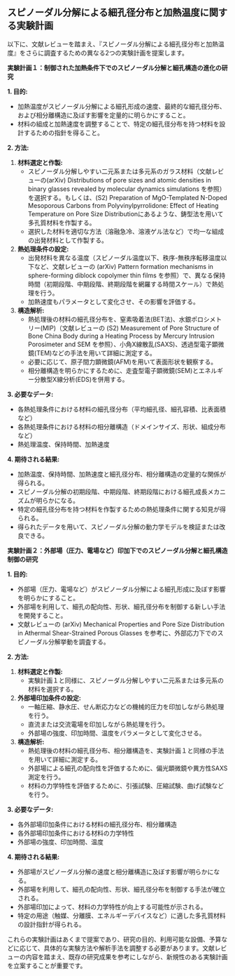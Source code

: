## スピノーダル分解による細孔径分布と加熱温度に関する実験計画

以下に、文献レビューを踏まえ、『スピノーダル分解による細孔径分布と加熱温度』をさらに調査するための異なる2つの実験計画を提案します。

**実験計画１：制御された加熱条件下でのスピノーダル分解と細孔構造の進化の研究**

**1. 目的:**

*   加熱温度がスピノーダル分解による細孔形成の速度、最終的な細孔径分布、および相分離構造に及ぼす影響を定量的に明らかにすること。
*   材料の組成と加熱速度を調整することで、特定の細孔径分布を持つ材料を設計するための指針を得ること。

**2. 方法:**

1.  **材料選定と作製:**
    *   スピノーダル分解しやすい二元系または多元系のガラス材料（文献レビューの(arXiv) Distributions of pore sizes and atomic densities in binary glasses revealed by molecular dynamics simulations を参照）を選択する。もしくは、(S2) Preparation of MgO-Templated N-Doped Mesoporous Carbons from Polyvinylpyrrolidone: Effect of Heating Temperature on Pore Size Distributionにあるような、鋳型法を用いて多孔質材料を作製する。
    *   選択した材料を適切な方法（溶融急冷、溶液ゲル法など）で均一な組成の出発材料として作製する。
2.  **熱処理条件の設定:**
    *   出発材料を異なる温度（スピノーダル温度以下、秩序-無秩序転移温度以下など、文献レビューの (arXiv) Pattern formation mechanisms in sphere-forming diblock copolymer thin films を参照）で、異なる保持時間（初期段階、中期段階、終期段階を網羅する時間スケール）で熱処理を行う。
    *   加熱速度もパラメータとして変化させ、その影響を評価する。
3.  **構造解析:**
    *   熱処理後の材料の細孔径分布を、窒素吸着法(BET法)、水銀ポロシメトリー(MIP)（文献レビューの (S2) Measurement of Pore Structure of Bone China Body during a Heating Process by Mercury Intrusion Porosimeter and SEM を参照）、小角X線散乱(SAXS)、透過型電子顕微鏡(TEM)などの手法を用いて詳細に測定する。
    *   必要に応じて、原子間力顕微鏡(AFM)を用いて表面形状を観察する。
    *   相分離構造を明らかにするために、走査型電子顕微鏡(SEM)とエネルギー分散型X線分析(EDS)を併用する。

**3. 必要なデータ:**

*   各熱処理条件における材料の細孔径分布（平均細孔径、細孔容積、比表面積など）
*   各熱処理条件における材料の相分離構造（ドメインサイズ、形状、組成分布など）
*   熱処理温度、保持時間、加熱速度

**4. 期待される結果:**

*   加熱温度、保持時間、加熱速度と細孔径分布、相分離構造の定量的な関係が得られる。
*   スピノーダル分解の初期段階、中期段階、終期段階における細孔成長メカニズムが明らかになる。
*   特定の細孔径分布を持つ材料を作製するための熱処理条件に関する知見が得られる。
*   得られたデータを用いて、スピノーダル分解の動力学モデルを検証または改良できる。

**実験計画２：外部場（圧力、電場など）印加下でのスピノーダル分解と細孔構造制御の研究**

**1. 目的:**

*   外部場（圧力、電場など）がスピノーダル分解による細孔形成に及ぼす影響を明らかにすること。
*   外部場を利用して、細孔の配向性、形状、細孔径分布を制御する新しい手法を開発すること。
*   文献レビューの (arXiv) Mechanical Properties and Pore Size Distribution in Athermal Shear-Strained Porous Glasses を参考に、外部応力下でのスピノーダル分解挙動を調査する。

**2. 方法:**

1.  **材料選定と作製:**
    *   実験計画１と同様に、スピノーダル分解しやすい二元系または多元系の材料を選択する。
2.  **外部場印加条件の設定:**
    *   一軸圧縮、静水圧、せん断応力などの機械的圧力を印加しながら熱処理を行う。
    *   直流または交流電場を印加しながら熱処理を行う。
    *   外部場の強度、印加時間、温度をパラメータとして変化させる。
3.  **構造解析:**
    *   熱処理後の材料の細孔径分布、相分離構造を、実験計画１と同様の手法を用いて詳細に測定する。
    *   外部場による細孔の配向性を評価するために、偏光顕微鏡や異方性SAXS測定を行う。
    *   材料の力学特性を評価するために、引張試験、圧縮試験、曲げ試験などを行う。

**3. 必要なデータ:**

*   各外部場印加条件における材料の細孔径分布、相分離構造
*   各外部場印加条件における材料の力学特性
*   外部場の強度、印加時間、温度

**4. 期待される結果:**

*   外部場がスピノーダル分解の速度と相分離構造に及ぼす影響が明らかになる。
*   外部場を利用して、細孔の配向性、形状、細孔径分布を制御する手法が確立される。
*   外部場印加によって、材料の力学特性が向上する可能性が示される。
*   特定の用途（触媒、分離膜、エネルギーデバイスなど）に適した多孔質材料の設計指針が得られる。

これらの実験計画はあくまで提案であり、研究の目的、利用可能な設備、予算などに応じて、具体的な実験方法や解析手法を調整する必要があります。文献レビューの内容を踏まえ、既存の研究成果を参考にしながら、新規性のある実験計画を立案することが重要です。